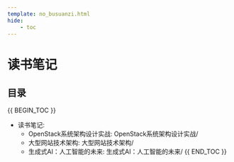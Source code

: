 ```yaml
---
template: no_busuanzi.html
hide:
    - toc
---
```

# 读书笔记

## 目录

{{ BEGIN_TOC }}
- 读书笔记:
  - OpenStack系统架构设计实战: OpenStack系统架构设计实战/
  - 大型网站技术架构: 大型网站技术架构/
  - 生成式AI：人工智能的未来: 生成式AI：人工智能的未来/
{{ END_TOC }}